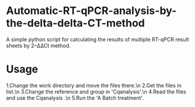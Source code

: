 # Automatic-RT-qPCR-analysis-by-the-delta-delta-CT-method
A simple python script for calculating the results of multiple  RT-qPCR result sheets by 2–∆∆Ct method.

# Usage
1.Change the work directory and move the files there.\n
2.Get the files in list.\n
3.Change the reference and group in 'Cqanalysis'.\n
4.Read the files and use the Cqanalysis .\n
5.Run the 'A Batch treatment'.
